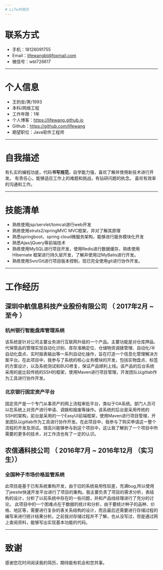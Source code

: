```yaml
---
# Life的简历
---
```

# 联系方式

- 手机：18126091755 
- Email：lifewangbl@foxmail.com
- 微信号：wbl726617
---

# 个人信息

 - 王豹垒/男/1993
 - 本科/网络工程
 - 工作年限：1年
 - 个人博客：https://lifewang.github.io
 - Github：https://github.com/lifewang
 - 期望职位：Java软件工程师

---

# 自我描述
有扎实的编程功底，代码**书写规范**，自学能力强，喜欢了解并使用新技术进行开发。
有责任心，能够适应工作上的难题和挑战，有钻研问题的执念。
喜欢有效率的沟通和工作。

---
# 技能清单

- 熟练使用jsp/servlet/tomcat进行web开发
- 熟练使用struts2/springMVC MVC框架，并对了解其原理
- 熟悉springboot，spring cloud微服务架构，能够进行服务模块化开发
- 熟悉Ajax/jQuery等前端技术
- 熟练使用MySQL进行项目开发，使用Redis进行数据缓存，熟练使用Hibernate 框架进行持久层开发，了解并使用过MyBatis进行开发。
- 熟练使用Svn/Git进行项目版本控制，现已完全使用git进行协作开发。

---

# 工作经历

## 深圳中航信息科技产业股份有限公司 （ 2017年2月 ~ 至今 ）

### 杭州银行智能盘库管理系统

该系统是针对公司主要业务进行互联网升级的一个产品。主要功能是对仓库押品、代保管品的管理实现自动化识别、库存准确定位、仓储物资调拨管理、自动化/半自动化盘点、实时报表输出等一系列自动化操作，旨在打造一个信息化管理解决方案平台。在此项目中，我参与了系统的核心业务模块的开发，包括实物盘点、标签的方案设计，以及系统测试和BUG修复，保证产品顺利上线。该产品的后台系统采用的是比较传统的SSH的框架，使用Maven进行项目管理，开发团队以gitlab作为工具进行协作开发。

### 北京银行固定资产平台

固定资产是一个专门从事资产的网上流程审批平台，类似于OA系统。部门人员可以在系统上对资产进行申请、调拨和报废等操作。该系统的后台是采用传统的SSH的架构，前台是采用的一个EasyUI前端框架，使用Maven进行项目管理，开发团队以gitlab作为工具进行协作开发。在此项目中，我参与了购买申请这一整个流程的开发及测试。很高兴能够参与到这个项目中，这让我了解到了一个项目中所需要的更多的技术，对工作流也有了一定的认识。

## 农信通科技公司 （ 2016年7月 ~ 2016年12月 （实习生））

### 全国种子市场价格监管系统

此项目是基于已有系统重构开发，由于旧的系统易用性较差，充满bug,所以使用了jeesite快速开发平台进行了项目的重构。我主要负责了项目的需求分析，表结构的设计，分析了以前系统中存在的一些问题，并和产品线经理进行了充分的讨论。 此项目中的一个困难点在于数据的统计和分析，由于要统计种子的品种、价格、地区等，需要进行复杂的表关系结构的设计，而且最后还需要进行存储过程的编写来进行统计结果分析。之前我对存储过程并不了解，也从没写过，但是通过网上查阅资料，能够写出实现基本功能的代码。

---
# 致谢
感谢您花时间阅读我的简历，期待能有机会和您共事。
